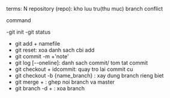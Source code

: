 terms: N
repository (repo): kho luu tru(thu muc)
branch
conflict

command

-git init
-git status
- git add + namefile
- git reset: xoa danh sach cbi add
- git commit -m +'note'
- git log [--oneline]: danh sach commit/ tom tat commit
- git checkout + idcommit: quay tro lai commit cu
- git checkout -b {name_branch} : xay dung branch rieng biet
- git merge + <namebranch>: ghep noi branch va master
- git branch -d + <namebranch>: xoa branch